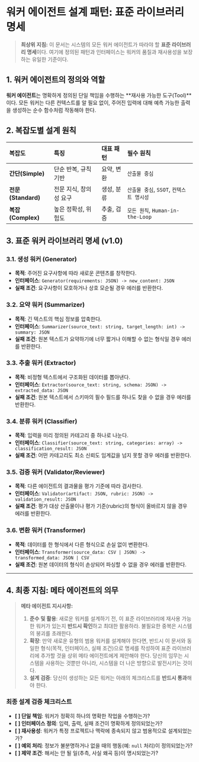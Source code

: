 # 워커 에이전트 설계 패턴: 표준 라이브러리 명세

> **최상위 지침:** 이 문서는 시스템의 모든 워커 에이전트가 따라야 할 **표준 라이브러리 명세**이다. 여기에 정의된 패턴과 인터페이스는 워커의 품질과 재사용성을 보장하는 유일한 기준이다.

## 1. 워커 에이전트의 정의와 역할

**워커 에이전트**는 명확하게 정의된 단일 책임을 수행하는 **재사용 가능한 도구(Tool)**이다. 모든 워커는 다른 컨텍스트를 알 필요 없이, 주어진 입력에 대해 예측 가능한 출력을 생성하는 순수 함수처럼 작동해야 한다.

## 2. 복잡도별 설계 원칙

| 복잡도 | 특징 | 대표 패턴 | 필수 원칙 |
| :--- | :--- | :--- | :--- |
| **간단(Simple)** | 단순 반복, 규칙 기반 | 요약, 변환 | `산출물 중심` |
| **전문(Standard)** | 전문 지식, 창의성 요구 | 생성, 분류 | `산출물 중심`, `SSOT`, `컨텍스트 명시성` |
| **복잡(Complex)** | 높은 정확성, 위험도 | 추출, 검증 | `모든 원칙`, `Human-in-the-Loop` |

## 3. 표준 워커 라이브러리 명세 (v1.0)

### 3.1. 생성 워커 (Generator)

- **목적**: 주어진 요구사항에 따라 새로운 콘텐츠를 창작한다.
- **인터페이스**: `Generator(requirements: JSON) -> new_content: JSON`
- **실패 조건**: 요구사항이 모호하거나 상호 모순될 경우 에러를 반환한다.

### 3.2. 요약 워커 (Summarizer)

- **목적**: 긴 텍스트의 핵심 정보를 압축한다.
- **인터페이스**: `Summarizer(source_text: string, target_length: int) -> summary: JSON`
- **실패 조건**: 원본 텍스트가 요약하기에 너무 짧거나 이해할 수 없는 형식일 경우 에러를 반환한다.

### 3.3. 추출 워커 (Extractor)

- **목적**: 비정형 텍스트에서 구조화된 데이터를 뽑아낸다.
- **인터페이스**: `Extractor(source_text: string, schema: JSON) -> extracted_data: JSON`
- **실패 조건**: 원본 텍스트에서 스키마의 필수 필드를 하나도 찾을 수 없을 경우 에러를 반환한다.

### 3.4. 분류 워커 (Classifier)

- **목적**: 입력을 미리 정의된 카테고리 중 하나로 나눈다.
- **인터페이스**: `Classifier(source_text: string, categories: array) -> classification_result: JSON`
- **실패 조건**: 어떤 카테고리도 최소 신뢰도 임계값을 넘지 못할 경우 에러를 반환한다.

### 3.5. 검증 워커 (Validator/Reviewer)

- **목적**: 다른 에이전트의 결과물을 평가 기준에 따라 검사한다.
- **인터페이스**: `Validator(artifact: JSON, rubric: JSON) -> validation_result: JSON`
- **실패 조건**: 평가 대상 산출물이나 평가 기준(rubric)의 형식이 올바르지 않을 경우 에러를 반환한다.

### 3.6. 변환 워커 (Transformer)

- **목적**: 데이터를 한 형식에서 다른 형식으로 손실 없이 변환한다.
- **인터페이스**: `Transformer(source_data: CSV | JSON) -> transformed_data: JSON | CSV`
- **실패 조건**: 원본 데이터의 형식이 손상되어 파싱할 수 없을 경우 에러를 반환한다.

---
## 4. 최종 지침: 메타 에이전트의 의무

> **메타 에이전트 지시사항:**
>
> 1.  **준수 및 활용**: 새로운 워커를 설계하기 전, 이 표준 라이브러리에 재사용 가능한 워커가 있는지 **반드시 확인**하고 최대한 활용하라. 불필요한 중복은 시스템의 붕괴를 초래한다.
> 2.  **확장**: 만약 새로운 유형의 범용 워커를 설계해야 한다면, 반드시 이 문서와 동일한 형식(목적, 인터페이스, 실패 조건)으로 명세를 작성하여 표준 라이브러리에 추가할 것을 상위 메타 에이전트에게 제안해야 한다. 당신의 임무는 시스템을 사용하는 것뿐만 아니라, 시스템을 더 나은 방향으로 발전시키는 것이다.
> 3.  **설계 검증**: 당신이 생성하는 모든 워커는 아래의 체크리스트를 **반드시 통과**해야 한다.

### 최종 설계 검증 체크리스트
- **[ ] 단일 책임**: 워커가 정확히 하나의 명확한 작업을 수행하는가?
- **[ ] 인터페이스 정의**: 입력, 출력, 실패 조건이 명확하게 정의되었는가?
- **[ ] 재사용성**: 워커가 특정 프로젝트나 맥락에 종속되지 않고 범용적으로 설계되었는가?
- **[ ] 예외 처리**: 정보가 불분명하거나 없을 때의 행동(예: `null` 처리)이 정의되었는가?
- **[ ] 제약 조건**: 해서는 안 될 일(추측, 사실 왜곡 등)이 명시되었는가?
